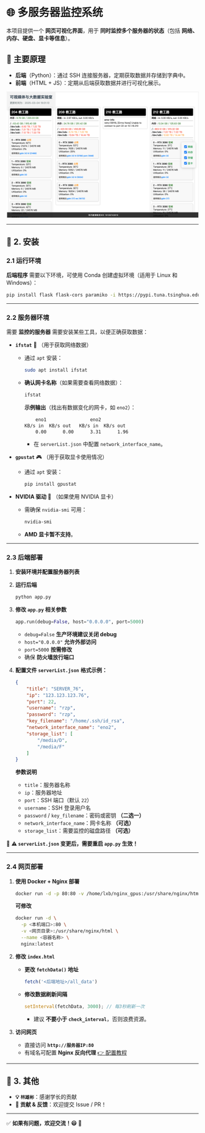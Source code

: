 # 🌐 多服务器监控系统

本项目提供一个 **网页可视化界面**，用于 **同时监控多个服务器的状态**（包括 **网络、内存、硬盘、显卡等信息**）。

## 📌 主要原理
- **后端**（Python）：通过 SSH 连接服务器，定期获取数据并存储到字典中。
- **前端**（HTML + JS）：定期从后端获取数据并进行可视化展示。

![示例图片](pics/test.png)

---

## 🚀 2. 安装

### 2.1 运行环境
**后端程序** 需要以下环境，可使用 Conda 创建虚拟环境（适用于 Linux 和 Windows）：
```bash
pip install flask flask-cors paramiko -i https://pypi.tuna.tsinghua.edu.cn/simple
```

---

### 2.2 服务器环境
需要 **监控的服务器** 需要安装某些工具，以便正确获取数据：

- **`ifstat`** 📡 （用于获取网络数据）  
  - 通过 `apt` 安装：
    ```sh
    sudo apt install ifstat
    ```
  - **确认网卡名称**（如果需要查看网络数据）：
    ```sh
    ifstat
    ```
    **示例输出**（找出有数据变化的网卡，如 `eno2`）：  
    ```
        eno1                eno2          
    KB/s in  KB/s out   KB/s in  KB/s out   
        0.00      0.00      3.31      1.96  
    ```
    - 在 `serverList.json` 中配置 `network_interface_name`。

- **`gpustat`** 🎮 （用于获取显卡使用情况）
  - 通过 `apt` 安装：
    ```sh
    pip install gpustat
    ```

- **NVIDIA 驱动** 🚀 （如果使用 NVIDIA 显卡）
  - 需确保 `nvidia-smi` 可用：
    ```sh
    nvidia-smi
    ```
  - **AMD 显卡暂不支持**。

---

### 2.3 后端部署
1. **安装环境并配置服务器列表**
2. **运行后端**
   ```sh
   python app.py
   ```
3. **修改 `app.py` 相关参数**
   ```python
   app.run(debug=False, host="0.0.0.0", port=5000)
   ```
   - `debug=False` **生产环境建议关闭 debug**
   - `host="0.0.0.0"` **允许外部访问**
   - `port=5000` **按需修改**
   - 确保 **防火墙放行端口**

4. **配置文件 `serverList.json`**
   **格式示例：**
   ```json
   {
       "title": "SERVER_76",
       "ip": "123.123.123.76",
       "port": 22,
       "username": "rzp",
       "password": "rzp",
       "key_filename": "/home/.ssh/id_rsa",
       "network_interface_name": "eno2",
       "storage_list": [
           "/media/D",
           "/media/F"
       ]
   }
   ```
   **参数说明**
   - `title`：服务器名称
   - `ip`：服务器地址
   - `port`：SSH 端口（默认 `22`）
   - `username`：SSH 登录用户名
   - `password` / `key_filename`：密码或密钥 **（二选一）**
   - `network_interface_name`：网卡名称 **（可选）**
   - `storage_list`：需要监控的磁盘路径 **（可选）**

🔄 **⚠️ `serverList.json` 变更后，需要重启 `app.py` 生效！**

---

### 2.4 网页部署
1. **使用 Docker + Nginx 部署**
   ```sh
   docker run -d -p 80:80 -v /home/lxb/nginx_gpus:/usr/share/nginx/html --name nginx_gpus nginx:latest
   ```
   **可修改**
   ```sh
   docker run -d \
     -p <本机端口>:80 \
     -v <网页目录>:/usr/share/nginx/html \
     --name <容器名称> \
     nginx:latest
   ```

2. **修改 `index.html`**
   - **更改 `fetchData()` 地址**
     ```javascript
     fetch('<后端地址>/all_data')
     ```
   - **修改数据刷新间隔**
     ```javascript
     setInterval(fetchData, 3000); // 每3秒刷新一次
     ```
     - 建议 **不要小于 `check_interval`**，否则浪费资源。

3. **访问网页**
   - 直接访问 **`http://服务器IP:80`**
   - 有域名可配置 **Nginx 反向代理** [👉 配置教程](http://blog.lxblxb.top/archives/1723257245091)

---

## 🎯 3. 其他
- **💡 `林雄彬`**：感谢学长的贡献
- **🔧 贡献 & 反馈**：欢迎提交 Issue / PR！

---

✅ **如果有问题，欢迎交流！😃** 🚀
